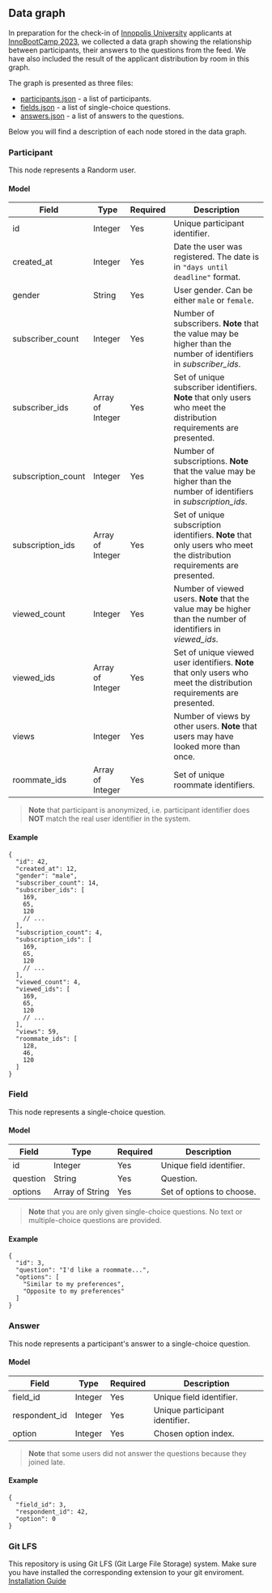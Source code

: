 ## Data graph

In preparation for the check-in of
[Innopolis University](https://innopolis.university/) applicants at
[InnoBootCamp 2023](https://t.me/universityinnopolis/885), we collected a data
graph showing the relationship between participants, their answers to the
questions from the feed. We have also included the result of the applicant
distribution by room in this graph.

The graph is presented as three files:

- [participants.json](./datagraph/participants.json) - a list of participants.
- [fields.json](./datagraph/fields.json) - a list of single-choice questions.
- [answers.json](./datagraph/answers.json) - a list of answers to the questions.

Below you will find a description of each node stored in the data graph.

### Participant

This node represents a Randorm user.

#### Model

| Field              | Type             | Required | Description                                                                                                            |
| ------------------ | ---------------- | -------- | ---------------------------------------------------------------------------------------------------------------------- |
| id                 | Integer          | Yes      | Unique participant identifier.                                                                                         |
| created_at         | Integer          | Yes      | Date the user was registered. The date is in `"days until deadline"` format.                                           |
| gender             | String           | Yes      | User gender. Can be either `male` or `female`.                                                                         |
| subscriber_count   | Integer          | Yes      | Number of subscribers. **Note** that the value may be higher than the number of identifiers in _subscriber_ids_.       |
| subscriber_ids     | Array of Integer | Yes      | Set of unique subscriber identifiers. **Note** that only users who meet the distribution requirements are presented.   |
| subscription_count | Integer          | Yes      | Number of subscriptions. **Note** that the value may be higher than the number of identifiers in _subscription_ids_.   |
| subscription_ids   | Array of Integer | Yes      | Set of unique subscription identifiers. **Note** that only users who meet the distribution requirements are presented. |
| viewed_count       | Integer          | Yes      | Number of viewed users. **Note** that the value may be higher than the number of identifiers in _viewed_ids_.          |
| viewed_ids         | Array of Integer | Yes      | Set of unique viewed user identifiers. **Note** that only users who meet the distribution requirements are presented.  |
| views              | Integer          | Yes      | Number of views by other users. **Note** that users may have looked more than once.                                    |
| roommate_ids       | Array of Integer | Yes      | Set of unique roommate identifiers.                                                                                    |

> **Note** that participant is anonymized, i.e. participant identifier does
> **NOT** match the real user identifier in the system.

#### Example

```jsonc
{
  "id": 42,
  "created_at": 12,
  "gender": "male",
  "subscriber_count": 14,
  "subscriber_ids": [
    169,
    65,
    120
    // ...
  ],
  "subscription_count": 4,
  "subscription_ids": [
    169,
    65,
    120
    // ...
  ],
  "viewed_count": 4,
  "viewed_ids": [
    169,
    65,
    120
    // ...
  ],
  "views": 59,
  "roommate_ids": [
    128,
    46,
    120
  ]
}
```

### Field

This node represents a single-choice question.

#### Model

| Field    | Type            | Required | Description               |
| -------- | --------------- | -------- | ------------------------- |
| id       | Integer         | Yes      | Unique field identifier.  |
| question | String          | Yes      | Question.                 |
| options  | Array of String | Yes      | Set of options to choose. |

> **Note** that you are only given single-choice questions. No text or
> multiple-choice questions are provided.

#### Example

```jsonc
{
  "id": 3,
  "question": "I'd like a roommate...",
  "options": [
    "Similar to my preferences",
    "Opposite to my preferences"
  ]
}
```

### Answer

This node represents a participant's answer to a single-choice question.

#### Model

| Field         | Type    | Required | Description                    |
| ------------- | ------- | -------- | ------------------------------ |
| field_id      | Integer | Yes      | Unique field identifier.       |
| respondent_id | Integer | Yes      | Unique participant identifier. |
| option        | Integer | Yes      | Chosen option index.           |

> **Note** that some users did not answer the questions because they joined
> late.

#### Example

```jsonc
{
  "field_id": 3,
  "respondent_id": 42,
  "option": 0
}
```

### Git LFS

This repository is using Git LFS (Git Large File Storage) system.
Make sure you have installed the corresponding extension to your git enviroment.
[Installation Guide](https://git-lfs.com/)
 

